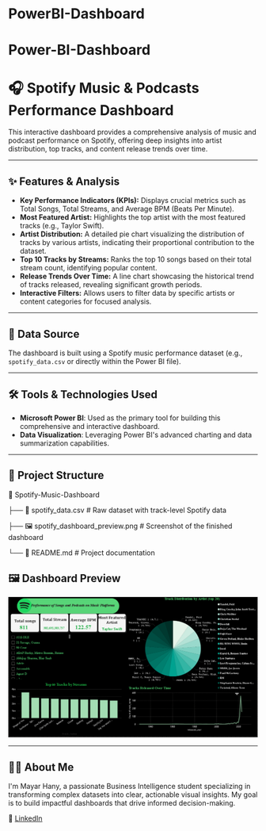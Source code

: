 # PowerBI-Dashboard
# Power-BI-Dashboard

# 🎧 Spotify Music & Podcasts Performance Dashboard

This interactive dashboard provides a comprehensive analysis of music and podcast performance on Spotify, offering deep insights into artist distribution, top tracks, and content release trends over time.

---

## ✨ Features & Analysis

* **Key Performance Indicators (KPIs):** Displays crucial metrics such as Total Songs, Total Streams, and Average BPM (Beats Per Minute).
* **Most Featured Artist:** Highlights the top artist with the most featured tracks (e.g., Taylor Swift).
* **Artist Distribution:** A detailed pie chart visualizing the distribution of tracks by various artists, indicating their proportional contribution to the dataset.
* **Top 10 Tracks by Streams:** Ranks the top 10 songs based on their total stream count, identifying popular content.
* **Release Trends Over Time:** A line chart showcasing the historical trend of tracks released, revealing significant growth periods.
* **Interactive Filters:** Allows users to filter data by specific artists or content categories for focused analysis.

---

## 📌 Data Source

The dashboard is built using a Spotify music performance dataset (e.g., `spotify_data.csv` or directly within the Power BI file).

---

## 🛠️ Tools & Technologies Used

* **Microsoft Power BI**: Used as the primary tool for building this comprehensive and interactive dashboard.
* **Data Visualization**: Leveraging Power BI's advanced charting and data summarization capabilities.

---

## 📁 Project Structure
📁 Spotify-Music-Dashboard

├── 📄 spotify_data.csv                 # Raw dataset with track-level Spotify data

├── 🖼️ spotify_dashboard_preview.png    # Screenshot of the finished dashboard

└── 📄 README.md                        # Project documentation

## 🖼️ Dashboard Preview

![Spotify Music Dashboard Preview](spotify_dashboard_preview.png)

---

## 🙋‍♀️ About Me

I'm Mayar Hany, a passionate Business Intelligence student specializing in transforming complex datasets into clear, actionable visual insights. My goal is to build impactful dashboards that drive informed decision-making.

🔗 [LinkedIn](https://linkedin.com/in/mayar-hany-139a2a2a6) 
